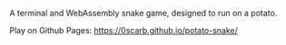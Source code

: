 A terminal and WebAssembly snake game, designed to run on a potato.

Play on Github Pages: <https://0scarb.github.io/potato-snake/>

